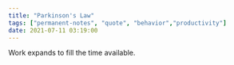 ```yaml
---
title: "Parkinson's Law"
tags: ["permanent-notes", "quote", "behavior","productivity"]
date: 2021-07-11 03:19:00
---
```


Work expands to fill the time available.
